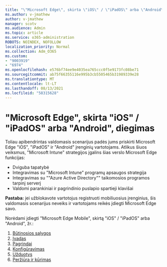 ```yaml
---
title: "\"Microsoft Edge\", skirta \"iOS\" / \"iPadOS\" arba \"Android\", diegimas"
ms.author: v-jmathew
author: v-jmathew
manager: scotv
ms.audience: Admin
ms.topic: article
ms.service: o365-administration
ROBOTS: NOINDEX, NOFOLLOW
localization_priority: Normal
ms.collection: Adm_O365
ms.custom:
- "9003919"
- "6974"
ms.openlocfilehash: e576bf74ee9e4035ea765ccc0f5e9173fc08be71
ms.sourcegitcommit: ab75f66355116e995b3cb5505465b31989339e28
ms.translationtype: MT
ms.contentlocale: lt-LT
ms.lasthandoff: 08/13/2021
ms.locfileid: "58315628"
---
```

# <a name="deploy-microsoft-edge-for-mobile-for-iosipados-or-android"></a>"Microsoft Edge", skirta "iOS" / "iPadOS" arba "Android", diegimas

Toliau apibendrintas valdomasis scenarijus padės jums priskirti Microsoft Edge "iOS", "iPadOS" ir "Android" įrenginių vartotojams. Atlikus šiuos veiksmus, "Microsoft Intune" strategijos įgalins šias verslo Microsoft Edge funkcijas:

- Dviguba tapatybė
- Integravimas su "Microsoft Intune" programų apsaugos strategija
- Integravimas su ""Azure Active Directory"" taikomosios programos tarpinį serverį
- Valdomi parankiniai ir pagrindinio puslapio spartieji klavišai

**Pastaba:** jei užblokavote vartotojus registruoti mobiliuosius įrenginius, šis valdomasis scenarijus neveiks ir vartotojams reikės įdiegti Microsoft Edge savo.

Norėdami įdiegti "Microsoft Edge Mobile", skirtą "iOS" / "iPadOS" arba "Android", žr.:

1. [Būtinosios sąlygos](https://go.microsoft.com/fwlink/?linkid=2133027)
2. [Įvadas](https://go.microsoft.com/fwlink/?linkid=2133520)
3. [Pagrindai](https://go.microsoft.com/fwlink/?linkid=2133421)
4. [Konfigūravimas](https://go.microsoft.com/fwlink/?linkid=2133521)
5. [Užduotys](https://go.microsoft.com/fwlink/?linkid=2132869)
6. [Peržiūra ir kūrimas](https://go.microsoft.com/fwlink/?linkid=2133522)
